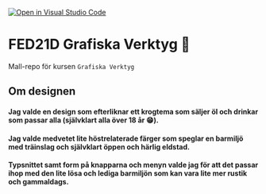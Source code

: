 [![Open in Visual Studio Code](https://classroom.github.com/assets/open-in-vscode-c66648af7eb3fe8bc4f294546bfd86ef473780cde1dea487d3c4ff354943c9ae.svg)](https://classroom.github.com/online_ide?assignment_repo_id=8547636&assignment_repo_type=AssignmentRepo)
# FED21D Grafiska Verktyg 🎨
Mall-repo för kursen `Grafiska Verktyg`

## Om designen

#### Jag valde en design som efterliknar ett krogtema som säljer öl och drinkar som passar alla (självklart alla över 18 år 😁). 
#### Jag valde medvetet lite höstrelaterade färger som speglar en barmiljö med träinslag och självklart öppen och härlig eldstad.
#### Typsnittet samt form på knapparna och menyn valde jag för att det passar ihop med den lite lösa och lediga barmiljön som kan vara lite mer rustik och gammaldags.

